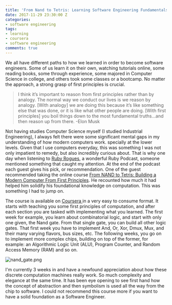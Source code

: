 ```yaml
---
title: 'From Nand to Tetris: Learning Software Engineering Fundamentals'
date: 2017-11-29 23:30:00 Z
categories:
- software engineering
tags:
- learning
- coursera
- software engineering
comments: true
---
```


We all have different paths to how we learned in order to become software engineers. Some of us learn it on their own, watching tutorials online, some reading books, some through experience, some majored in Computer Science in college, and others took some classes or a bootcamp. No matter the approach, a strong grasp of first principles is crucial.

> I think it’s important to reason from first principles rather than by analogy. The normal way we conduct our lives is we reason by analogy. \[With analogy\] we are doing this because it’s like something else that was done, or it is like what other people are doing. \[With first principles\] you boil things down to the most fundamental truths…and then reason up from there.
> -Elon Musk

Not having studies Computer Science myself (I studied Industrial Engineering), I always felt there were some significant mental gaps in my understanding of how modern computers work.  specially at the lower levels. Given that I use computers everyday, this was something I was not only impatient to remedy, but also incredibly curious about. That is why one day when listening to [Ruby Rogues](https://devchat.tv/ruby-rogues),  a wonderful  Ruby Podcast, someone mentioned something that caught my attention. At the end of the podcast each guest gives his pick, or recommendation. One of the guest recommended taking the online course [From NAND to Tetris: Building a Modern Computer From First Principles](http://nand2tetris.org/). He recounted how much it had helped him solidify his foundational knowledge on computation. This was something I had to jump on.

The course is available on [Coursera ](https://www.coursera.org/learn/build-a-computer)in a very easy to consume format. It starts with teaching you some first principles of computation, and after each section you are tasked with implementing what you learned. The first week for example, you learn about combinatorial logic, and start with only one given, the Nand gate. From that single gate, you can build all other logic gates. That first week you have to implement And, Or, Xor, Dmux, Mux, and their many varying flavors, bus sizes, etc. The following weeks, you go on to implement more complex chips, building on top of the former, for example: an Algorithmic Logic Unit (ALU), Program Counter, and Random Access Memory (RAM) and so on.

![nand_gate.png](/uploads/nand_gate.png)

I'm currently 3 weeks in and have a newfound appreciation about how these discrete computation machines really work. So much complexity and elegance at the same time. It has been eye opening to see first hand how the concept of abstraction and then symbolism is used all the way from the chip to software. I could not recommend this course more if you want to have a solid foundation as a Software Engineer.